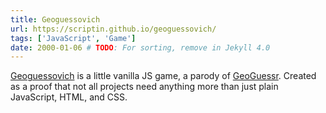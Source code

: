 ```yaml
---
title: Geoguessovich
url: https://scriptin.github.io/geoguessovich/
tags: ['JavaScript', 'Game']
date: 2000-01-06 # TODO: For sorting, remove in Jekyll 4.0
---
```

[Geoguessovich](https://scriptin.github.io/geoguessovich/) is a little vanilla JS game,
a parody of [GeoGuessr](https://www.geoguessr.com/). Created as a proof that not all
projects need anything more than just plain JavaScript, HTML, and CSS.
